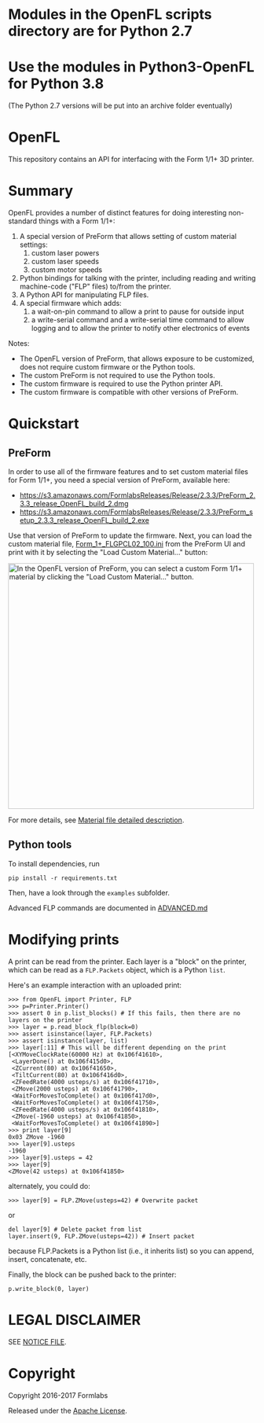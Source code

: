 # Modules in the OpenFL scripts directory are for Python 2.7
# Use the modules in Python3-OpenFL for Python 3.8 
(The Python 2.7 versions will be put into an archive folder eventually)

# OpenFL
This repository contains an API for interfacing with the Form 1/1+ 3D printer.

# Summary
OpenFL provides a number of distinct features for doing interesting non-standard things with a Form 1/1+:

1. A special version of PreForm that allows setting of custom material settings: 
   1. custom laser powers
   2. custom laser speeds
   3. custom motor speeds
2. Python bindings for talking with the printer, including reading and writing machine-code ("FLP" files) to/from the printer.
3. A Python API for manipulating FLP files.
4. A special firmware which adds:
   1. a wait-on-pin command to allow a print to pause for outside input
   2. a write-serial command and a write-serial time command to allow logging and to allow the printer to notify other electronics of events

Notes:
* The OpenFL version of PreForm, that allows exposure to be customized, does not require custom firmware or the Python tools.
* The custom PreForm is not required to use the Python tools.
* The custom firmware is required to use the Python printer API.
* The custom firmware is compatible with other versions of PreForm.


# Quickstart
## PreForm
In order to use all of the firmware features and to set custom material files for Form 1/1+, you need a special version of PreForm, available here:
* https://s3.amazonaws.com/FormlabsReleases/Release/2.3.3/PreForm_2.3.3_release_OpenFL_build_2.dmg
* https://s3.amazonaws.com/FormlabsReleases/Release/2.3.3/PreForm_setup_2.3.3_release_OpenFL_build_2.exe

Use that version of PreForm to update the firmware. Next, you can load the custom material file, [Form_1+_FLGPCL02_100.ini](Form_1+_FLGPCL02_100.ini) from the PreForm UI and print with it by selecting the "Load Custom Material..." button:

<img src="LoadCustomMaterial.png" width="500" alt="In the OpenFL version of PreForm, you can select a custom Form 1/1+ material by clicking the &quot;Load Custom Material...&quot; button.">

For more details, see [Material file detailed description](material_file_description.md).

## Python tools
To install dependencies, run
```
pip install -r requirements.txt
```

Then, have a look through the `examples` subfolder.

Advanced FLP commands are documented in [ADVANCED.md](ADVANCED.md)

# Modifying prints
A print can be read from the printer. Each layer is a "block" on the printer, which can be read as a `FLP.Packets` object, which is a Python `list`.

Here's an example interaction with an uploaded print:
```
>>> from OpenFL import Printer, FLP
>>> p=Printer.Printer()
>>> assert 0 in p.list_blocks() # If this fails, then there are no layers on the printer
>>> layer = p.read_block_flp(block=0)
>>> assert isinstance(layer, FLP.Packets)
>>> assert isinstance(layer, list)
>>> layer[:11] # This will be different depending on the print
[<XYMoveClockRate(60000 Hz) at 0x106f41610>,
 <LayerDone() at 0x106f415d0>,
 <ZCurrent(80) at 0x106f41650>,
 <TiltCurrent(80) at 0x106f416d0>,
 <ZFeedRate(4000 usteps/s) at 0x106f41710>,
 <ZMove(2000 usteps) at 0x106f41790>,
 <WaitForMovesToComplete() at 0x106f417d0>,
 <WaitForMovesToComplete() at 0x106f41750>,
 <ZFeedRate(4000 usteps/s) at 0x106f41810>,
 <ZMove(-1960 usteps) at 0x106f41850>,
 <WaitForMovesToComplete() at 0x106f41890>]
>>> print layer[9]
0x03 ZMove -1960
>>> layer[9].usteps
-1960
>>> layer[9].usteps = 42
>>> layer[9]
<ZMove(42 usteps) at 0x106f41850>
```
alternately, you could do:
```
>>> layer[9] = FLP.ZMove(usteps=42) # Overwrite packet
```
or
```
del layer[9] # Delete packet from list
layer.insert(9, FLP.ZMove(usteps=42)) # Insert packet
```
because FLP.Packets is a Python list (i.e., it inherits list) so you can append, insert, concatenate, etc.

Finally, the block can be pushed back to the printer:
```
p.write_block(0, layer)
```

# LEGAL DISCLAIMER
SEE [NOTICE FILE](NOTICE.md).

# Copyright
Copyright 2016-2017 Formlabs

Released under the [Apache License](https://github.com/formlabs/openfl/blob/master/COPYING).
